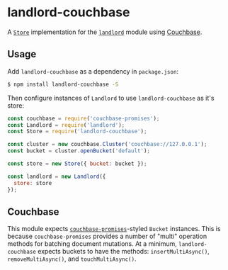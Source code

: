 # landlord-couchbase

A [`Store`](https://www.npmjs.com/package/landlord#stores) implementation for the [`landlord`](https://www.npmjs.com/package/landlord) module using [Couchbase](http://couchbase.com).

## Usage

Add `landlord-couchbase` as a dependency in `package.json`:

```sh
$ npm install landlord-couchbase -S
```

Then configure instances of `Landlord` to use `landlord-couchbase` as it's store:

```js
const couchbase = require('couchbase-promises');
const Landlord = require('landlord');
const Store = require('landlord-couchbase');

const cluster = new couchbase.Cluster('couchbase://127.0.0.1');
const bucket = cluster.openBucket('default');

const store = new Store({ bucket: bucket });

const landlord = new Landlord({
  store: store
});
```

## Couchbase

This module expects [`couchbase-promises`](https://www.npmjs.com/package/couchbase-promises)-styled  `Bucket` instances.  This is because `couchbase-promises` provides a number of "multi" operation methods for batching document mutations.  At a minimum, `landlord-couchbase` expects buckets to have the methods: `insertMultiAsync()`, `removeMultiAsync()`, and `touchMultiAsync()`.
